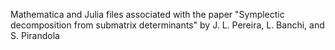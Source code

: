 Mathematica and Julia files associated with the paper "Symplectic decomposition from submatrix determinants" by J. L. Pereira, L. Banchi, and S. Pirandola
